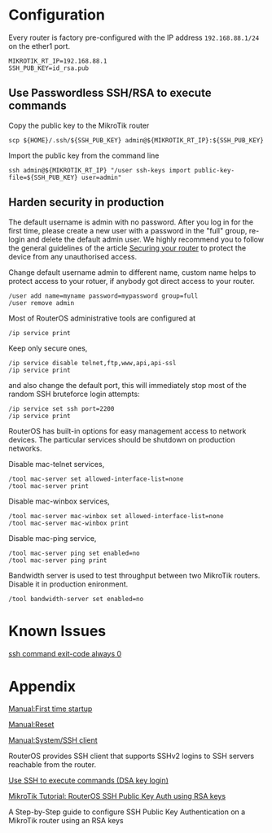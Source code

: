 # Configuration

Every router is factory pre-configured with the IP address `192.168.88.1/24` on the ether1 port.

```console
MIKROTIK_RT_IP=192.168.88.1
SSH_PUB_KEY=id_rsa.pub
```

## Use Passwordless SSH/RSA to execute commands

Copy the public key to the MikroTik router

```console
scp ${HOME}/.ssh/${SSH_PUB_KEY} admin@${MIKROTIK_RT_IP}:${SSH_PUB_KEY}
```

Import the public key from the command line

```console
ssh admin@${MIKROTIK_RT_IP} "/user ssh-keys import public-key-file=${SSH_PUB_KEY} user=admin"
```

## Harden security in production

The default username is admin with no password. After you log in for the first time, please create a new user with a password in the "full" group, re-login and delete the default admin user. We highly recommend you to follow the general guidelines of the article [Securing your router](https://wiki.mikrotik.com/wiki/Manual:Securing_Your_Router) to protect the device from any unauthorised access.

Change default username admin to different name, custom name helps to protect access to your rotuer, if anybody got direct access to your router.

```console
/user add name=myname password=mypassword group=full
/user remove admin
```

Most of RouterOS administrative tools are configured at

```console
/ip service print
```

Keep only secure ones,

```console
/ip service disable telnet,ftp,www,api,api-ssl
/ip service print
```

and also change the default port, this will immediately stop most of the random SSH bruteforce login attempts:

```console
/ip service set ssh port=2200
/ip service print
```

RouterOS has built-in options for easy management access to network devices. The particular services should be shutdown on production networks.

Disable mac-telnet services,

```console
/tool mac-server set allowed-interface-list=none
/tool mac-server print
```

Disable mac-winbox services,

```console
/tool mac-server mac-winbox set allowed-interface-list=none
/tool mac-server mac-winbox print
```

Disable mac-ping service,

```console
/tool mac-server ping set enabled=no
/tool mac-server ping print
```

Bandwidth server is used to test throughput between two MikroTik routers. Disable it in production enironment.

```console
/tool bandwidth-server set enabled=no
```

# Known Issues

[ssh command exit-code always 0](https://forum.mikrotik.com/viewtopic.php?t=153623)

# Appendix

[Manual:First time startup](https://wiki.mikrotik.com/wiki/Manual:First_time_startup)

[Manual:Reset](https://wiki.mikrotik.com/wiki/Manual:Reset)

[Manual:System/SSH client](https://wiki.mikrotik.com/wiki/Manual:System/SSH_client)

RouterOS provides SSH client that supports SSHv2 logins to SSH servers reachable from the router.

[Use SSH to execute commands (DSA key login)](https://wiki.mikrotik.com/wiki/Use_SSH_to_execute_commands_(DSA_key_login))

[MikroTik Tutorial: RouterOS SSH Public Key Auth using RSA keys](https://jcutrer.com/howto/networking/mikrotik/routeros-ssh-publickeyauth-rsa-keys)

A Step-by-Step guide to configure SSH Public Key Authentication on a MikroTik router using an RSA keys
